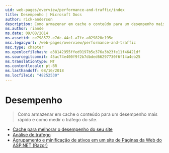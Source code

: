 ```yaml
---
uid: web-pages/overview/performance-and-traffic/index
title: Desempenho | Microsoft Docs
author: rick-anderson
description: Como armazenar em cache o conteúdo para um desempenho mais rápido e como medir o tráfego do site.
ms.author: riande
ms.date: 09/08/2014
ms.assetid: ce798572-e7dc-44c1-a7fe-a029820e195e
msc.legacyurl: /web-pages/overview/performance-and-traffic
msc.type: chapter
ms.openlocfilehash: a38142955ffed9197b5e376a3b23fe11f46421df
ms.sourcegitcommit: 45ac74e400f9f2b7dbded66297730f6f14a4eb25
ms.translationtype: MT
ms.contentlocale: pt-BR
ms.lasthandoff: 08/16/2018
ms.locfileid: "48252530"
---
```

<a name="performance"></a>Desempenho
====================
> Como armazenar em cache o conteúdo para um desempenho mais rápido e como medir o tráfego do site.


- [Cache para melhorar o desempenho do seu site](15-caching-to-improve-the-performance-of-your-website.md)
- [Análise de tráfego](14-analyzing-traffic.md)
- [Agrupamento e minificação de ativos em um site de Páginas da Web do ASP.NET (Razor)](bundling-and-minifying-assets-in-an-aspnet-web-pages-razor-site.md)
